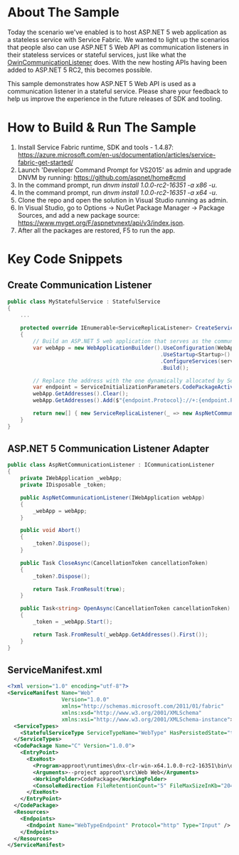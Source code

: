 # About The Sample
Today the scenario we've enabled is to host ASP.NET 5 web application as a stateless service with Service Fabric. We wanted to light up the scenarios that people also can use ASP.NET 5 Web API as communication listeners in their stateless services or stateful services, just like what the [OwinCommunicationListener](https://github.com/Azure-Samples/service-fabric-dotnet-getting-started/blob/master/Services/WordCount/WordCount.Common/OwinCommunicationListener.cs) does. With the new hosting APIs having been added to ASP.NET 5 RC2, this becomes possible.

This sample demonstrates how ASP.NET 5 Web API is used as a communication listener in a stateful service. Please share your feedback to help us improve the experience in the future releases of SDK and tooling.

# How to Build & Run The Sample

1. Install Service Fabric runtime, SDK and tools - 1.4.87: https://azure.microsoft.com/en-us/documentation/articles/service-fabric-get-started/
2. Launch 'Developer Command Prompt for VS2015' as admin and upgrade DNVM by running: https://github.com/aspnet/home#cmd
3. In the command prompt, run _dnvm install 1.0.0-rc2-16351 -a x86 -u_.
4. In the command prompt, run _dnvm install 1.0.0-rc2-16351 -a x64 -u_.
5. Clone the repo and open the solution in Visual Studio running as admin.
6. In Visual Studio, go to Options -> NuGet Package Manager -> Package Sources, and add a new package source: https://www.myget.org/F/aspnetvnext/api/v3/index.json.
7. After all the packages are restored, F5 to run the app.

# Key Code Snippets

## Create Communication Listener
```csharp
public class MyStatefulService : StatefulService
{
    ...
    
    protected override IEnumerable<ServiceReplicaListener> CreateServiceReplicaListeners()
    {
        // Build an ASP.NET 5 web application that serves as the communication listener.
        var webApp = new WebApplicationBuilder().UseConfiguration(WebApplicationConfiguration.GetDefault())
                                                .UseStartup<Startup>()
                                                .ConfigureServices(services => services.AddSingleton<MyStatefulService>(this))
                                                .Build();

        // Replace the address with the one dynamically allocated by Service Fabric.
        var endpoint = ServiceInitializationParameters.CodePackageActivationContext.GetEndpoint("WebTypeEndpoint");
        webApp.GetAddresses().Clear();
        webApp.GetAddresses().Add($"{endpoint.Protocol}://+:{endpoint.Port}");

        return new[] { new ServiceReplicaListener(_ => new AspNetCommunicationListener(webApp)) };
    }
}
```

## ASP.NET 5 Communication Listener Adapter
```csharp
public class AspNetCommunicationListener : ICommunicationListener
{
    private IWebApplication _webApp;
    private IDisposable _token;

    public AspNetCommunicationListener(IWebApplication webApp)
    {
        _webApp = webApp;
    }

    public void Abort()
    {
        _token?.Dispose();
    }

    public Task CloseAsync(CancellationToken cancellationToken)
    {
        _token?.Dispose();

        return Task.FromResult(true);
    }

    public Task<string> OpenAsync(CancellationToken cancellationToken)
    {
        _token = _webApp.Start();

        return Task.FromResult(_webApp.GetAddresses().First());
    }
}
```

## ServiceManifest.xml
```xml
<?xml version="1.0" encoding="utf-8"?>
<ServiceManifest Name="Web"
                 Version="1.0.0"
                 xmlns="http://schemas.microsoft.com/2011/01/fabric"
                 xmlns:xsd="http://www.w3.org/2001/XMLSchema"
                 xmlns:xsi="http://www.w3.org/2001/XMLSchema-instance">
  <ServiceTypes>
    <StatefulServiceType ServiceTypeName="WebType" HasPersistedState="true" />
  </ServiceTypes>
  <CodePackage Name="C" Version="1.0.0">
    <EntryPoint>
      <ExeHost>
        <Program>approot\runtimes\dnx-clr-win-x64.1.0.0-rc2-16351\bin\dnx.exe</Program>
        <Arguments>--project approot\src\Web Web</Arguments>
        <WorkingFolder>CodePackage</WorkingFolder>
        <ConsoleRedirection FileRetentionCount="5" FileMaxSizeInKb="2048" />
      </ExeHost>
    </EntryPoint>
  </CodePackage>
  <Resources>
    <Endpoints>
      <Endpoint Name="WebTypeEndpoint" Protocol="http" Type="Input" />
    </Endpoints>
  </Resources>
</ServiceManifest>
```